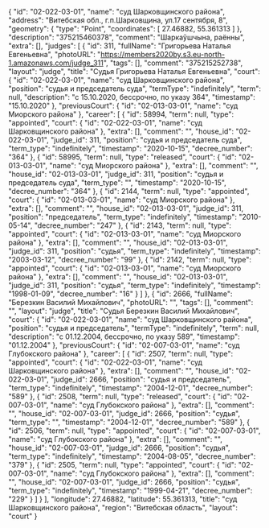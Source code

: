 {
    "id": "02-022-03-01",
    "name": "суд Шарковщинского района",
    "address": "Витебская обл., г.п.Шарковщина, ул.17 сентября, 8",
    "geometry": {
        "type": "Point",
        "coordinates": [
            27.46882,
            55.361313
        ]
    },
    "description": "375215460378",
    "comment": "Шаркаўшчына, раённы",
    "extra": [],
    "judges": [
        {
            "id": 311,
            "fullName": "Григорьева Наталья Евгеньевна",
            "photoURL": "https://members2020by.s3.eu-north-1.amazonaws.com/judge_311",
            "tags": [],
            "comment": "375215252738",
            "layout": "judge",
            "title": "Судья Григорьева Наталья Евгеньевна",
            "court": {
                "id": "02-022-03-01",
                "name": "суд Шарковщинского района",
                "position": "судья и председатель суда",
                "termType": "indefinitely",
                "term": null,
                "description": "c 15.10.2020, бессрочно, по указу 364",
                "timestamp": "15.10.2020"
            },
            "previousCourt": {
                "id": "02-013-03-01",
                "name": "суд Миорского района"
            },
            "career": [
                {
                    "id": 58994,
                    "term": null,
                    "type": "appointed",
                    "court": {
                        "id": "02-022-03-01",
                        "name": "суд Шарковщинского района"
                    },
                    "extra": [],
                    "comment": "",
                    "house_id": "02-022-03-01",
                    "judge_id": 311,
                    "position": "судья и председатель суда",
                    "term_type": "indefinitely",
                    "timestamp": "2020-10-15",
                    "decree_number": "364"
                },
                {
                    "id": 58995,
                    "term": null,
                    "type": "released",
                    "court": {
                        "id": "02-013-03-01",
                        "name": "суд Миорского района"
                    },
                    "extra": [],
                    "comment": "",
                    "house_id": "02-013-03-01",
                    "judge_id": 311,
                    "position": "судья и председатель суда",
                    "term_type": "",
                    "timestamp": "2020-10-15",
                    "decree_number": "364"
                },
                {
                    "id": 2144,
                    "term": null,
                    "type": "appointed",
                    "court": {
                        "id": "02-013-03-01",
                        "name": "суд Миорского района"
                    },
                    "extra": [],
                    "comment": "",
                    "house_id": "02-013-03-01",
                    "judge_id": 311,
                    "position": "председатель",
                    "term_type": "indefinitely",
                    "timestamp": "2010-05-14",
                    "decree_number": "247"
                },
                {
                    "id": 2143,
                    "term": null,
                    "type": "appointed",
                    "court": {
                        "id": "02-013-03-01",
                        "name": "суд Миорского района"
                    },
                    "extra": [],
                    "comment": "",
                    "house_id": "02-013-03-01",
                    "judge_id": 311,
                    "position": "судья",
                    "term_type": "indefinitely",
                    "timestamp": "2003-03-12",
                    "decree_number": "99"
                },
                {
                    "id": 2142,
                    "term": null,
                    "type": "appointed",
                    "court": {
                        "id": "02-013-03-01",
                        "name": "суд Миорского района"
                    },
                    "extra": [],
                    "comment": "",
                    "house_id": "02-013-03-01",
                    "judge_id": 311,
                    "position": "судья",
                    "term_type": "indefinitely",
                    "timestamp": "1998-01-09",
                    "decree_number": "16"
                }
            ]
        },
        {
            "id": 2666,
            "fullName": "Березкин Василий Михайлович",
            "photoURL": "",
            "tags": [],
            "comment": "",
            "layout": "judge",
            "title": "Судья Березкин Василий Михайлович",
            "court": {
                "id": "02-022-03-01",
                "name": "суд Шарковщинского района",
                "position": "судья и председатель",
                "termType": "indefinitely",
                "term": null,
                "description": "c 01.12.2004, бессрочно, по указу 589",
                "timestamp": "01.12.2004"
            },
            "previousCourt": {
                "id": "02-007-03-01",
                "name": "суд Глубокского района"
            },
            "career": [
                {
                    "id": 2507,
                    "term": null,
                    "type": "appointed",
                    "court": {
                        "id": "02-022-03-01",
                        "name": "суд Шарковщинского района"
                    },
                    "extra": [],
                    "comment": "",
                    "house_id": "02-022-03-01",
                    "judge_id": 2666,
                    "position": "судья и председатель",
                    "term_type": "indefinitely",
                    "timestamp": "2004-12-01",
                    "decree_number": "589"
                },
                {
                    "id": 2508,
                    "term": null,
                    "type": "released",
                    "court": {
                        "id": "02-007-03-01",
                        "name": "суд Глубокского района"
                    },
                    "extra": [],
                    "comment": "",
                    "house_id": "02-007-03-01",
                    "judge_id": 2666,
                    "position": "судья",
                    "term_type": "",
                    "timestamp": "2004-12-01",
                    "decree_number": "589"
                },
                {
                    "id": 2506,
                    "term": null,
                    "type": "appointed",
                    "court": {
                        "id": "02-007-03-01",
                        "name": "суд Глубокского района"
                    },
                    "extra": [],
                    "comment": "",
                    "house_id": "02-007-03-01",
                    "judge_id": 2666,
                    "position": "судья",
                    "term_type": "indefinitely",
                    "timestamp": "2004-08-05",
                    "decree_number": "379"
                },
                {
                    "id": 2505,
                    "term": null,
                    "type": "appointed",
                    "court": {
                        "id": "02-007-03-01",
                        "name": "суд Глубокского района"
                    },
                    "extra": [],
                    "comment": "",
                    "house_id": "02-007-03-01",
                    "judge_id": 2666,
                    "position": "судья",
                    "term_type": "indefinitely",
                    "timestamp": "1999-04-21",
                    "decree_number": "229"
                }
            ]
        }
    ],
    "longitude": 27.46882,
    "latitude": 55.361313,
    "title": "суд Шарковщинского района",
    "region": "Витебская область",
    "layout": "court"
}